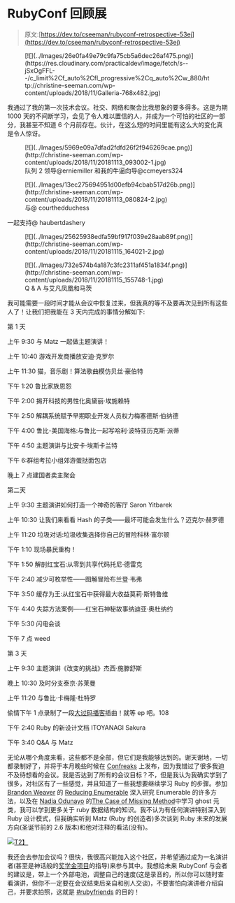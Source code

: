 # RubyConf 回顾展

> 原文:[https://dev.to/cseeman/rubyconf-retrospective-53ej](https://dev.to/cseeman/rubyconf-retrospective-53ej)

<figure>[![](../Images/26e0fa49e79c9fa75cb5a6dec26af475.png)](https://res.cloudinary.com/practicaldev/image/fetch/s--jSxOgFFL--/c_limit%2Cf_auto%2Cfl_progressive%2Cq_auto%2Cw_880/http://christine-seeman.com/wp-content/uploads/2018/11/Galleria-768x482.jpg)</figure>

我通过了我的第一次技术会议。社交、网络和聚会比我想象的要多得多。这是为期 1000 天的不间断学习，会见了令人难以置信的人，并成为一个可怕的社区的一部分，我甚至不知道 6 个月前存在。伙计，在这么短的时间里能有这么大的变化真是令人惊讶。

<figure>[![](../Images/5969e09a7dfad2fdfd26f2f946269cae.png)](http://christine-seeman.com/wp-content/uploads/2018/11/20181113_093002-1.jpg) 

<figcaption>队列 2 领导@erniemiller 和我的牛逼向导@ccmeyers324</figcaption>

</figure>

<figure>[![](../Images/13ec275694951d00efb94cbab517d26b.png)](http://christine-seeman.com/wp-content/uploads/2018/11/20181113_080824-2.jpg) 

<figcaption>与@ courthedduchess</figcaption>

</figure>

一起支持@ haubertdashery

<figure>[![](../Images/25625938edfa59bf917f039e28aab89f.png)](http://christine-seeman.com/wp-content/uploads/2018/11/20181115_164021-2.jpg) 

<figcaption></figcaption>

</figure>

<figure>[![](../Images/732e574b4a187c3fc2311af451a1834f.png)](http://christine-seeman.com/wp-content/uploads/2018/11/20181115_155748-1.jpg) 

<figcaption>Q & A 与艾凡凤凰和马茨</figcaption>

</figure>

我可能需要一段时间才能从会议中恢复过来，但我真的等不及要再次见到所有这些人了！让我们把我能在 3 天内完成的事情分解如下:

第 1 天

上午 9:30 与 Matz 一起做主题演讲！

上午 10:40 游戏开发商播放安迪·克罗尔

上午 11:30 猫，音乐剧！算法歌曲模仿贝丝·豪伯特

下午 1:20 鲁比家族恩怨

下午 2:00 揭开科技的男性化奥黛丽·埃施赖特

下午 2:50 解耦系统赋予早期职业开发人员权力梅塞德斯·伯纳德

下午 4:00 鲁比-美国海格:与鲁比一起写哈利·波特亚历克斯·派蒂

下午 4:50 主题演讲与比安卡·埃斯卡兰特

下午 6:群组考拉小组郊游蛋挞面包店

晚上 7 点建国者卖主聚会

第二天

上午 9:30 主题演讲如何打造一个神奇的客厅 Saron Yitbarek

上午 10:30 让我们来看看 Hash 的子类——最坏可能会发生什么？迈克尔·赫罗德

上午 11:20 垃圾对话:垃圾收集选择你自己的冒险科林·富尔顿

下午 1:10 现场暴民重构！

下午 1:50 解剖红宝石:从零到共享代码托尼·德雷克

下午 2:40 减少可枚举性——图解冒险布兰登·韦弗

下午 3:50 缓存为王:从红宝石中获得最大收益莫莉·斯特鲁维

下午 4:40 失踪方法案例——红宝石神秘故事纳迪亚·奥杜纳约

下午 5:30 闪电会谈

下午 7 点 weed

第 3 天

上午 9:30 主题演讲《改变的挑战》杰西·施滕舒斯

晚上 10:30 及时分支泰京·苏莱曼

上午 11:20 与鲁比·卡梅隆·杜特罗

偷情下午 1 点录制了一段[大过码播客](https://www.greaterthancode.com)插曲！就等 ep 吧。108

下午 2:40 Ruby 的新设计文档 ITOYANAGI Sakura

下午 3:40 Q&A 与 Matz

无论从哪个角度来看，这些都不是全部，但它们是我能够达到的。谢天谢地，一切都录制好了，并将于本月晚些时候在 [Confreaks](https://confreaks.tv/events/rubyconf2018) 上发布，因为我错过了很多我迫不及待想看的会议。我是否达到了所有的会议目标？不，但是我认为我确实学到了很多，对社区有了一些感觉，并且知道了一些我想要继续学习 Ruby 的步骤。参加 [Brandon Weaver](https://twitter.com/keystonelemur) 的 [Reducing Enumerable](https://medium.com/@baweaver/reducing-enumerable-part-one-the-journey-begins-ddc1d4108490) 深入研究 Enumerable 的许多方法，以及在 [Nadia Odunayo](http://www.nadiaodunayo.com/) 的[The Case of Missing Method](https://www.youtube.com/watch?v=nbZk7KqGILU)中学习 ghost 元类，我可以学到更多关于 ruby 数据结构的知识。我不认为有任何演讲特别深入到 Ruby 设计模式，但我确实听到 Matz (Ruby 的创造者)多次谈到 Ruby 未来的发展方向(圣诞节前的 2.6 版本)和他对注释的看法(没有)。

[![](../Images/e486da9dfc8ee476fde0160601c4170d.png)T2】](https://i.giphy.com/media/SiGjBqizFrcXWk5iBb/giphy.gif)

我还会去参加会议吗？很快，我很高兴能加入这个社区，并希望通过成为一名演讲者(甚至是神话般的[奖学金项目](https://rubyconf.org/scholarships)的指导)来参与其中。我想给未来 RubyConf 与会者的建议是，带上一个外部电池，调整自己的速度(这是录音的，所以你可以随时查看演讲，但你不一定要在会议结束后亲自和别人交谈)，不要害怕向演讲者介绍自己，并要求拍照，这就是 [#rubyfriends](https://twitter.com/search?q=%23rubyfriends&src=tyah) 的目的！